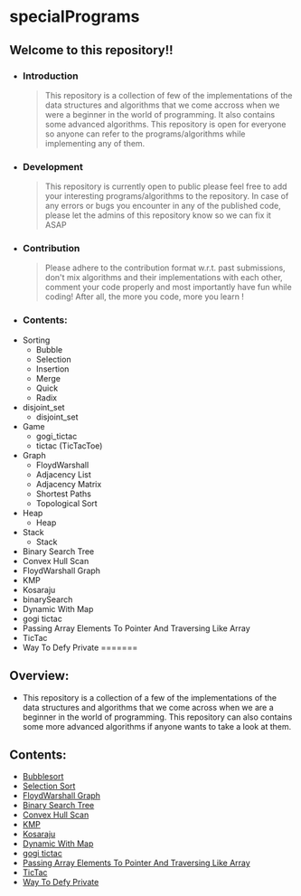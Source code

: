 # specialPrograms
## Welcome to this repository!!
* ### Introduction
    >This repository is a collection of few of the implementations of the data structures and algorithms that we come accross when we were a beginner in the world of programming. It also contains some advanced algorithms. This repository is open for everyone so anyone can refer to the programs/algorithms while implementing any of them.

* ### Development
    >This repository is currently open to public please feel free to add your interesting programs/algorithms to the repository.
In case of any errors or bugs you encounter in any of the published code, please let the admins of this repository know so we can fix it ASAP

* ### Contribution
   >Please adhere to the contribution format w.r.t. past submissions, don't mix algorithms and their implementations with each other, comment your code properly and most importantly have fun while coding! After all, the more you code, more you learn !

* ### Contents:

 - Sorting
	- Bubble
	- Selection
	- Insertion
	- Merge
	- Quick
	- Radix
 - disjoint_set
	- disjoint_set
 - Game
	- gogi_tictac
	- tictac (TicTacToe)
 - Graph
	- FloydWarshall
	- Adjacency List
	- Adjacency Matrix
	- Shortest Paths
	- Topological Sort
 - Heap
	- Heap
 - Stack
	- Stack
 - Binary Search Tree
 - Convex Hull Scan
 - FloydWarshall Graph
 - KMP
 - Kosaraju
 - binarySearch
 - Dynamic With Map
 - gogi tictac
 - Passing Array Elements To Pointer And Traversing Like Array
 - TicTac
 - Way To Defy Private
=======
## Overview:
 - This repository is a collection of a few of the implementations of the data structures and algorithms that we come across when we are a beginner in the world of programming. This repository can also contains some more advanced algorithms if anyone wants to take a look at them.
## Contents:

 - [Bubblesort](https://github.com/Souravirus/specialPrograms/blob/master/Sorting/BubbleSort.cpp)
 - [Selection Sort](https://github.com/Souravirus/specialPrograms/blob/master/Sorting/SELECTION%20SORT)
 - [FloydWarshall Graph](https://github.com/Souravirus/specialPrograms/blob/master/graph/FloydWarshall.cpp)
 - [Binary Search Tree](https://github.com/Souravirus/specialPrograms/blob/master/BinarySearchTree.cpp)
 - [Convex Hull Scan](https://github.com/Souravirus/specialPrograms/blob/master/ConvexHullScan.cpp)
 - [KMP](https://github.com/Souravirus/specialPrograms/blob/master/KMP.cpp)
 - [Kosaraju](https://github.com/Souravirus/specialPrograms/blob/master/Kosaraju.cpp)
 - [Dynamic With Map](https://github.com/Souravirus/specialPrograms/blob/master/dynamic_wih_map.cpp)
 - [gogi tictac](https://github.com/Souravirus/specialPrograms/blob/master/game/gogi_tictac.cpp)
 - [Passing Array Elements To Pointer And Traversing Like Array](https://github.com/Souravirus/specialPrograms/blob/master/passingArrayElementstoPointerandTraversingLikeArray.cpp)
 - [TicTac](https://github.com/Souravirus/specialPrograms/blob/master/game/tictac.cpp)
 - [Way To Defy Private](https://github.com/Souravirus/specialPrograms/blob/master/wayToDefyPrivate.cpp)
